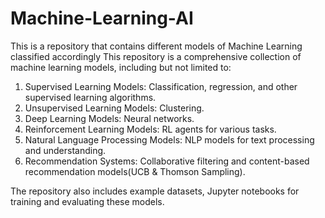 # Machine-Learning-AI
This is a repository that contains different models of Machine Learning classified accordingly
This repository is a comprehensive collection of machine learning models, including but not limited to:

1. Supervised Learning Models: Classification, regression, and other supervised learning algorithms.
2. Unsupervised Learning Models: Clustering.
3. Deep Learning Models: Neural networks.
4. Reinforcement Learning Models: RL agents for various tasks.
5. Natural Language Processing Models: NLP models for text processing and understanding.
6. Recommendation Systems: Collaborative filtering and content-based recommendation models(UCB & Thomson Sampling).
   
The repository also includes example datasets, Jupyter notebooks for training and evaluating these models.








